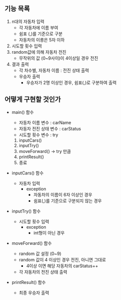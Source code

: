 ## 기능 목록
1. n대의 자동차 입력
    - 각 자동차에 이름 부여
    - 쉼표 (,)를 기준으로 구분
    - 자동차의 이릉은 5자 이하
2. 시도할 횟수 입력
3. random값에 의해 자동차 전진
   - 무작위의 값 (0~9사이)이 4이상일 경우 전진
4. 결과 출력
   - 각 차수별, 자동차 이름 : 전진 상태 출력
   - 우승자 출력
     - 우승자가 2명 이상인 경우, 쉼표(,)로 구분하여 출력


## 어떻게 구현할 것인가
- main() 함수
  - 자동차 이름 변수 : carName
  - 자동자 전진 상태 변수 : carStatus
  - 시도할 횟수 변수 : try
  1. inputCars()
  2. inputTry()
  3. moveForward() -> try 만큼
  4. printResult()
  5. 종료

- inputCars() 함수
  - 자동차 입력
    - exception
      - 자동차의 이름이 6자 이상인 경우
      - 쉼표(,)를 기준으로 구분되지 않는 경우

- inputTry() 함수
  - 시도할 횟수 입력
    - exception
      - int형이 아닌 경우

- moveForward() 함수
  - random 값 설정 (0~9)
  - random 값이 4 이상인 경우 전진, 아니면 그대로 
    - 4이상 이면 해당 자동차의 carStatus++
  - 각 자동차의 전진 상태 출력

- printResult() 함수 
  - 최종 우승자 출력